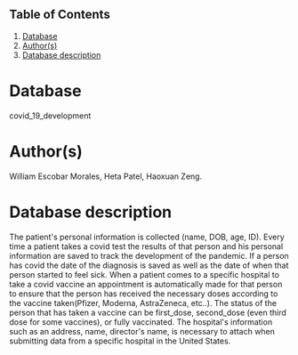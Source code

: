 ## Table of Contents
1. [Database](#database)
1. [Author(s)](#author)
1. [Database description](#description)

 
# Database
covid_19_development
# Author(s)
William Escobar Morales,
 Heta Patel,
 Haoxuan Zeng.
# Database description
The patient's personal information is collected (name, DOB, age, ID). Every time a patient takes a covid test the results of that person and his personal information are saved to track the development of the pandemic. If a person has covid the date of the diagnosis is saved as well as the date of when that person started to feel sick. When a patient comes to a specific hospital to take a covid vaccine an appointment is automatically made for that person to ensure that the person has received the necessary doses according to the vaccine taken(Pfizer, Moderna, AstraZeneca, etc..). The status of the person that has taken a vaccine can be first_dose, second_dose (even third dose for some vaccines), or fully vaccinated. The hospital's information such as an address, name, director's name, is necessary to attach when submitting data from a specific hospital in the United States.
